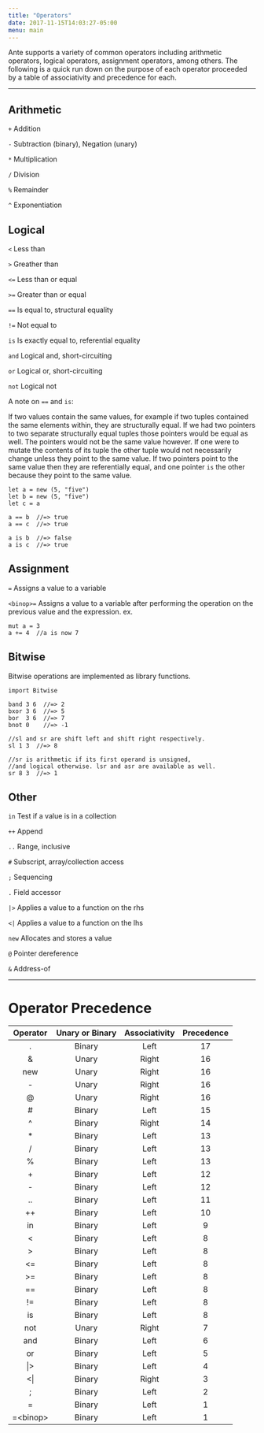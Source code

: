 ```yaml
---
title: "Operators"
date: 2017-11-15T14:03:27-05:00
menu: main
---
```


Ante supports a variety of common operators including arithmetic
operators, logical operators, assignment operators, among others.
The following is a quick run down on the purpose of each operator
proceeded by a table of associativity and precedence for each.

---

## Arithmetic
`+` Addition

`-` Subtraction (binary), Negation (unary)

`*` Multiplication

`/` Division

`%` Remainder

`^` Exponentiation

## Logical

`<` Less than

`>` Greather than

`<=` Less than or equal
 
`>=` Greater than or equal
 
`==` Is equal to, structural equality

`!=` Not equal to

`is` Is exactly equal to, referential equality

`and` Logical and, short-circuiting

`or` Logical or, short-circuiting

`not` Logical not

A note on `==` and `is`:

If two values contain the same values, for example if two
tuples contained the same elements within, they are structurally equal.
If we had two pointers to two separate structurally equal tuples those
pointers would be equal as well.  The pointers would not be the same value
however.  If one were to mutate the contents of its tuple the other tuple
would not necessarily change unless they point to the same value.  If two
pointers point to the same value then they are referentially equal, and
one pointer `is` the other because they point to the same value.

```ante
let a = new (5, "five")
let b = new (5, "five")
let c = a

a == b  //=> true
a == c  //=> true

a is b  //=> false
a is c  //=> true
```

## Assignment

`=` Assigns a value to a variable

`<binop>=` Assigns a value to a variable after performing
            the operation on the previous value and the expression.  ex.

```ante
mut a = 3
a += 4  //a is now 7
```

## Bitwise

Bitwise operations are implemented as library functions.

```ante
import Bitwise

band 3 6  //=> 2
bxor 3 6  //=> 5
bor  3 6  //=> 7
bnot 0    //=> -1

//sl and sr are shift left and shift right respectively.
sl 1 3  //=> 8

//sr is arithmetic if its first operand is unsigned,
//and logical otherwise. lsr and asr are available as well.
sr 8 3  //=> 1
```

## Other

`in` Test if a value is in a collection

`++` Append

`..` Range, inclusive

`#` Subscript, array/collection access

`;` Sequencing

`.` Field accessor

`|>` Applies a value to a function on the rhs

`<|` Applies a value to a function on the lhs

`new` Allocates and stores a value

`@` Pointer dereference

`&` Address-of

---
# Operator Precedence


| Operator | Unary or Binary | Associativity | Precedence |
|:--------:|:---------------:|:-------------:|:----------:|
| .        | Binary          | Left          |     17     |
| &        | Unary           | Right         |     16     |
| new      | Unary           | Right         |     16     |
| -        | Unary           | Right         |     16     |
| @        | Unary           | Right         |     16     |
| #        | Binary          | Left          |     15     |
| ^        | Binary          | Right         |     14     |
| *        | Binary          | Left          |     13     |
| /        | Binary          | Left          |     13     |
| %        | Binary          | Left          |     13     |
| +        | Binary          | Left          |     12     |
| -        | Binary          | Left          |     12     |
| ..       | Binary          | Left          |     11     |
| ++       | Binary          | Left          |     10     |
| in       | Binary          | Left          |     9      |
| <        | Binary          | Left          |     8      |
| >        | Binary          | Left          |     8      |
| <=       | Binary          | Left          |     8      |
| >=       | Binary          | Left          |     8      |
| ==       | Binary          | Left          |     8      |
| !=       | Binary          | Left          |     8      |
| is       | Binary          | Left          |     8      |
| not      | Unary           | Right         |     7      |
| and      | Binary          | Left          |     6      |
| or       | Binary          | Left          |     5      |
| \|>      | Binary          | Left          |     4      |
| <\|      | Binary          | Right         |     3      |
| ;        | Binary          | Left          |     2      |
| =        | Binary          | Left          |     1      |
|=\<binop> | Binary          | Left          |     1      |

